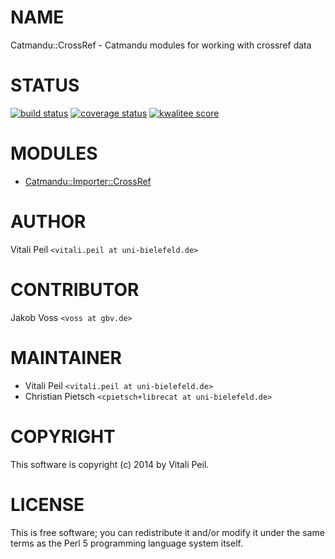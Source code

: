 # NAME

Catmandu::CrossRef - Catmandu modules for working with crossref data

# STATUS

<p>
<a href="https://travis-ci.org/LibreCat/Catmandu-CrossRef"><img src="https://travis-ci.org/LibreCat/Catmandu-CrossRef.svg?branch=master" alt="build status" /></a>
<a href="https://coveralls.io/r/LibreCat/Catmandu-CrossRef"><img src="https://coveralls.io/repos/LibreCat/Catmandu-CrossRef/badge.png?branch=master" alt="coverage status" /></a>
<a href="http://cpants.cpanauthors.org/dist/Catmandu-CrossRef"><img src="http://cpants.cpanauthors.org/dist/Catmandu-CrossRef.png" alt="kwalitee score" /></a>
</p>

# MODULES

- [Catmandu::Importer::CrossRef](https://metacpan.org/pod/Catmandu::Importer::CrossRef)

# AUTHOR

Vitali Peil `<vitali.peil at uni-bielefeld.de>`

# CONTRIBUTOR

Jakob Voss `<voss at gbv.de>`

# MAINTAINER

- Vitali Peil `<vitali.peil at uni-bielefeld.de>`
- Christian Pietsch `<cpietsch+librecat at uni-bielefeld.de>`

# COPYRIGHT

This software is copyright (c) 2014 by Vitali Peil.

# LICENSE

This is free software; you can redistribute it and/or modify it under the same terms as the Perl 5 programming language system itself.
